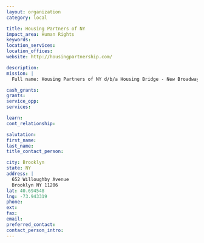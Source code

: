 ```yaml
---
layout: organization
category: local

title: Housing Partners of NY
impact_area: Human Rights
keywords: 
location_services: 
location_offices: 
website: http://housingpartnership.com/

description: 
mission: |
  Full name: Housing Partners of NY d/b/a Housing Bridge - New Broadway Family Residence

cash_grants: 
grants: 
service_opp: 
services: 

learn: 
cont_relationship: 

salutation: 
first_name: 
last_name: 
title_contact_person: 

city: Brooklyn
state: NY
address: |
  652 Willoughby Avenue     
  Brooklyn NY 11206
lat: 40.694548
lng: -73.943319
phone: 
ext: 
fax: 
email: 
preferred_contact: 
contact_person_intro: 
---
```

